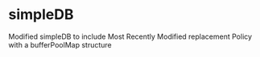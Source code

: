 # simpleDB
Modified simpleDB to include Most Recently Modified replacement Policy with a bufferPoolMap structure
